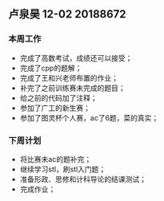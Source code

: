 ## 卢泉昊 12-02 20188672

### 本周工作

- 完成了高数考试，成绩还可以接受；
- 完成了cpp的题解；
- 完成了王和兴老师布置的作业；
- 补完了之前训练赛未完成的题目；
- 给之前的代码加了注释；
- 参加了广工的新生赛；
- 参加了图灵杯个人赛，ac了6题，菜的真实；

### 下周计划

- 将比赛未ac的题补完；
- 继续学习stl，刷stl入门题；
- 准备形政、思修和计科导论的结课测试；
- 完成作业；
 
